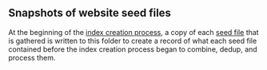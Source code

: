 ## Snapshots of website seed files

At the beginning of the [index creation process](https://github.com/GSA/federal-website-index/blob/main/process/index-creation.md), a copy of each [seed file](https://github.com/GSA/federal-website-index/blob/main/data/target_url_sources.csv) that is gathered is written to this folder to create a record of what each seed file contained before the index creation process began to combine, dedup, and process them.  
